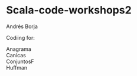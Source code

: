 # Scala-code-workshops2
Andrés Borja

Codiing for:  

Anagrama  
Canicas  
ConjuntosF  
Huffman  


